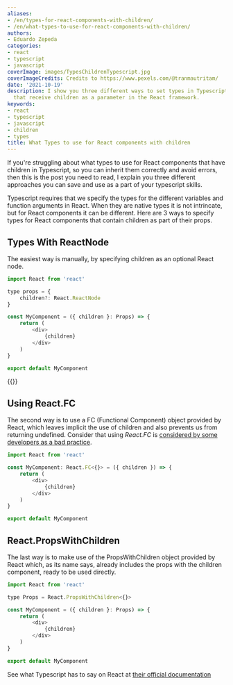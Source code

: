 ```yaml
---
aliases:
- /en/types-for-react-components-with-children/
- /en/what-types-to-use-for-react-components-with-children/
authors:
- Eduardo Zepeda
categories:
- react
- typescript
- javascript
coverImage: images/TypesChildrenTypescript.jpg
coverImageCredits: Credits to https://www.pexels.com/@tranmautritam/
date: '2021-10-19'
description: I show you three different ways to set types in Typescript for components
  that receive children as a parameter in the React framework.
keywords:
- react
- typescript
- javascript
- children
- types
title: What Types to use for React components with children
---
```


If you're struggling about what types to use for React components that have children in Typescript, so you can inherit them correctly and avoid errors, then this is the post you need to read, I explain you three different approaches you can save and use as a part of your typescript skills.

Typescript requires that we specify the types for the different variables and function arguments in React. When they are native types it is not intrincate, but for React components it can be different. Here are 3 ways to specify types for React components that contain children as part of their props.

## Types With ReactNode

The easiest way is manually, by specifying children as an optional React node.

```javascript
import React from 'react'

type props = {
    children?: React.ReactNode
}

const MyComponent = ({ children }: Props) => {
    return (
        <div>
            {children}      
        </div>
    )
}

export default MyComponent
```

{{<ad>}}

## Using React.FC

The second way is to use a FC (Functional Component) object provided by React, which leaves implicit the use of children and also prevents us from returning undefined. Consider that using _React.FC_ is [considered by some developers as a bad practice](/en/react/why-using-react.fc-could-be-a-bad-practice/).

```javascript
import React from 'react'

const MyComponent: React.FC<{}> = ({ children }) => {
    return (
        <div>
            {children}      
        </div>
    )
}

export default MyComponent
```

## React.PropsWithChildren

The last way is to make use of the PropsWithChildren object provided by React which, as its name says, already includes the props with the children component, ready to be used directly.

```javascript
import React from 'react'

type Props = React.PropsWithChildren<{}>

const MyComponent = ({ children }: Props) => {
    return (
        <div>
            {children}      
        </div>
    )
}

export default MyComponent
```

See what Typescript has to say on React at [their official documentation](https://www.typescriptlang.org/docs/handbook/jsx.html#react-integration)